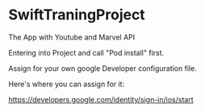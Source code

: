 # SwiftTraningProject
The App with Youtube and Marvel API

Entering into Project and call "Pod install" first.

Assign for your own google Developer configuration file.

Here's where you can assign for it: 

https://developers.google.com/identity/sign-in/ios/start
